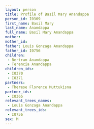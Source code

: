 ```yaml
---
layout: person
title: Profile of Basil Mary Anandappa
person_id: I0369
first_name: Basil Mary
last_name: Anandappa
full_name: Basil Mary Anandappa
mother: 
mother_id: 
father: Louis Gonzaga Anandappa
father_id: I0756
children:
 - Bertram Anandappa
 - Terencia Anandappa
children_ids:
 - I0370
 - I0371
partners:
 - Therese Florence Muttukisna
partner_ids:
 - I0365
relevant_trees_names:
 - Louis Gonzaga Anandappa
relevant_trees_ids:
 - I0756
sex: M
---
```


